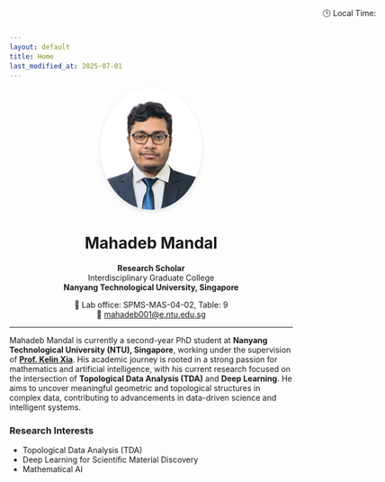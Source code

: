 ```yaml
---
layout: default
title: Home
last_modified_at: 2025-07-01
---
```


<!-- ⏱️ Clock in "navbar area" -->
<div style="position: absolute; top: 20px; right: 80px; font-size: 14px; z-index: 999;">
  🕒 Local Time: <span id="live-clock"></span>
</div>

<script>
  function updateClock() {
    const now = new Date();
    document.getElementById('live-clock').innerText = now.toLocaleTimeString();
  }
  setInterval(updateClock, 1000);
  updateClock(); // Run immediately
</script>


<!-- Main content -->
<div align="center">
  <img src="assets/images/profile.png" alt="Profile Photo" width="180" style="border-radius: 50%; box-shadow: 0 4px 10px rgba(0,0,0,0.1);" />
  
  <h1>Mahadeb Mandal</h1>

  <p><strong>Research Scholar</strong><br>
  Interdisciplinary Graduate College<br>
  <strong>Nanyang Technological University, Singapore</strong></p>
  <p>
    📍 Lab office: SPMS-MAS-04-02, Table: 9<br>
    📧 <a href="mailto:mahadeb001@e.ntu.edu.sg">mahadeb001@e.ntu.edu.sg</a>
  </p>
</div>

---

Mahadeb Mandal is currently a second-year PhD student at **Nanyang Technological University (NTU), Singapore**, working under the supervision of [**Prof. Kelin Xia**](https://personal.ntu.edu.sg/xiakelin/index.html). His academic journey is rooted in a strong passion for mathematics and artificial intelligence, with his current research focused on the intersection of **Topological Data Analysis (TDA)** and **Deep Learning**. He aims to uncover meaningful geometric and topological structures in complex data, contributing to advancements in data-driven science and intelligent systems.

### Research Interests

- Topological Data Analysis (TDA)
- Deep Learning for Scientific Material Discovery
- Mathematical AI
<!-- 💧 Watermark -->
<style>
  body::before {
    content: "";
    position: fixed;
    top: 0;
    left: 0;
    width: 100%;
    height: 100%;
    background-image: url('/assets/images/ntu_logo.png');
    background-repeat: no-repeat;
    background-position: center;
    background-size: 300px;
    opacity: 0.05;
    z-index: -1;
    pointer-events: none;
  }
</style>

